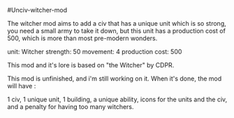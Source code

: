 #Unciv-witcher-mod

The witcher mod aims to add a civ that has a unique unit which is so strong, you need a small army to take it down, but this unit has a production cost of 500, which is more than most pre-modern wonders.

unit: Witcher
strength: 50
movement: 4
production cost: 500

This mod and it's lore is based on "the Witcher" by CDPR.

This mod is unfinished, and i'm still working on it. When it's done, the mod will have :

1 civ,
1 unique unit,
1 building,
a unique ability,
icons for the units and the civ,
and a penalty for having too many witchers.